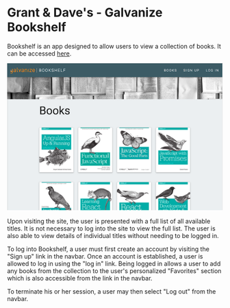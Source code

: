 
# Grant & Dave's - Galvanize Bookshelf

Bookshelf is an app designed to allow users to view a collection of books.  It can be accessed  [here](https://grant-dave-galvanize-bookshelf.herokuapp.com/).

![alt text](assets/bookshelf.png "Bookshelf app")

Upon visiting the site, the user is presented with a full list of all available titles.  It is not necessary to log into the site to view the full list.  The user is also able to view details of individual titles without needing to be logged in.

To log into Bookshelf, a user must first create an account by visiting the "Sign up" link in the navbar.  Once an account is established, a user is allowed to log in using the "log in" link.  Being logged in allows a user to add any books from the collection to the user's personalized "Favorites" section which is also accessible from the link in the navbar.  

To terminate his or her session, a user may then select "Log out" from the navbar.